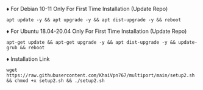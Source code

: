 ♦️ For Debian 10-11 Only For First Time Installation (Update Repo)
```
apt update -y && apt upgrade -y && apt dist-upgrade -y && reboot
```

♦️ For Ubuntu 18.04-20.04 Only For First Time Installation (Update Repo)
```
apt-get update && apt-get upgrade -y && apt dist-upgrade -y && update-grub && reboot
```
♦️ Installation Link
```
wget https://raw.githubusercontent.com/KhaiVpn767/multiport/main/setup2.sh && chmod +x setup2.sh && ./setup2.sh

```
